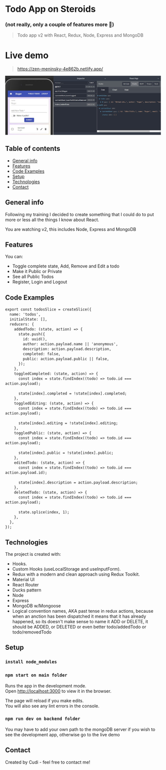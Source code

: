 # Todo App on Steroids

### (not really, only a couple of features more 🍕)

> Todo app v2 with React, Redux, Node, Express and MongoDB

# Live demo

> https://zen-meninsky-4e862b.netlify.app/

![Design preview for the  coding challenge](./Screenshot_1.jpg)

## Table of contents

- [General info](#general-info)
- [Features](#features)
- [Code Examples](#code-examples)
- [Setup](#setup)
- [Technologies](#technologies)
- [Contact](#contact)

## General info

Following my training I decided to create something that I could do to put more or less all the things I know about React.

You are watching v2, this includes Node, Express and MongoDB

## Features

You can:

- Toggle complete state, Add, Remove and Edit a todo
- Make it Public or Private
- See all Public Todos
- Register, Login and Logout

## Code Examples

```
export const todosSlice = createSlice({
  name: 'todos',
  initialState: [],
  reducers: {
    addedTodo: (state, action) => {
      state.push({
        id: uuid(),
        author: action.payload.name || 'anonymous',
        description: action.payload.description,
        completed: false,
        public: action.payload.public || false,
      });
    },
    toggledCompleted: (state, action) => {
      const index = state.findIndex((todo) => todo.id === action.payload);

      state[index].completed = !state[index].completed;
    },
    toggledEditing: (state, action) => {
      const index = state.findIndex((todo) => todo.id === action.payload);

      state[index].editing = !state[index].editing;
    },
    toggledPublic: (state, action) => {
      const index = state.findIndex((todo) => todo.id === action.payload);

      state[index].public = !state[index].public;
    },
    editedTodo: (state, action) => {
      const index = state.findIndex((todo) => todo.id === action.payload.id);

      state[index].description = action.payload.description;
    },
    deletedTodo: (state, action) => {
      const index = state.findIndex((todo) => todo.id === action.payload);

      state.splice(index, 1);
    },
  },
});
```

## Technologies

The project is created with:

- Hooks.
- Custom Hooks (useLocalStorage and useInputForm).
- Redux with a modern and clean approach using Redux Toolkit.
- Material UI
- React Router
- Ducks pattern
- Node
- Express
- MongoDB w/Mongoose
- Logical convention names, AKA past tense in redux actions, because when an anction has been dispatched it means that it has already happened, so its doesn't make sense to name it ADD or DELETE, it should be ADDED, or DELETED or even better todo/addedTodo or todo/removedTodo

## Setup

### `install node_modules`

### `npm start on main folder`

Runs the app in the development mode.\
Open [http://localhost:3000](http://localhost:3000) to view it in the browser.

The page will reload if you make edits.\
You will also see any lint errors in the console.

### `npm run dev on backend folder`

You may have to add your own path to the mongoDB server if you wish to see the development app, otherwise go to the live demo

## Contact

Created by Cudi - feel free to contact me!
